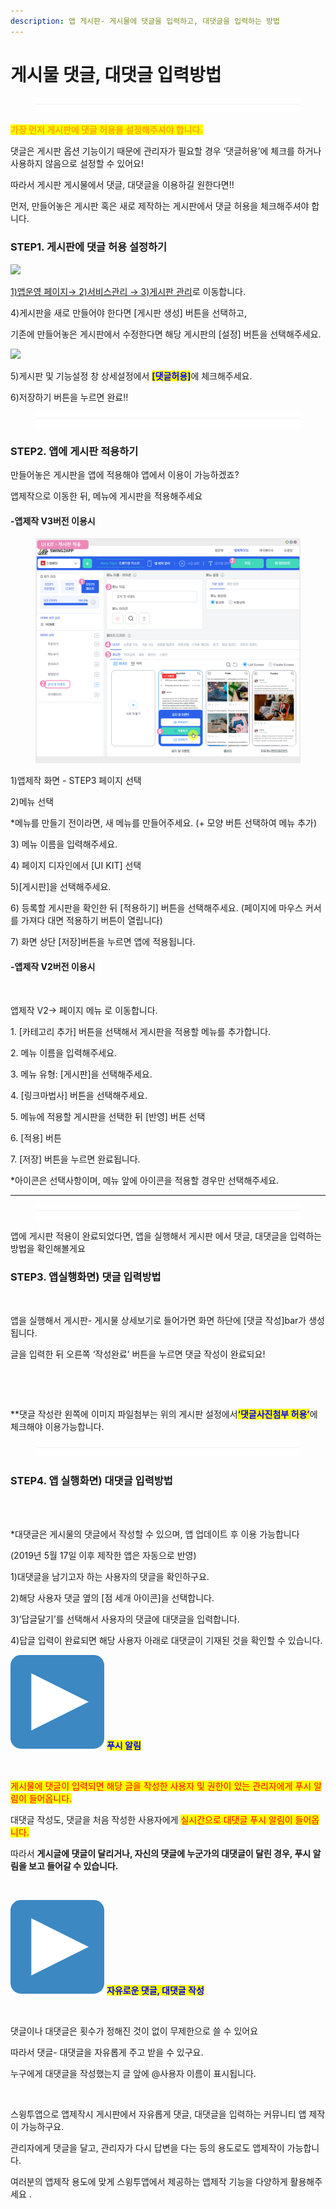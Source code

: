 ```yaml
---
description: 앱 게시판- 게시물에 댓글을 입력하고, 대댓글을 입력하는 방법
---
```


# 게시물 댓글, 대댓글 입력방법

<figure><img src="../../../.gitbook/assets/구분선 (4) (1).PNG" alt=""><figcaption></figcaption></figure>

<mark style="color:orange;">**가장 먼저 게시판에 댓글 허용을 설정해주셔야 합니다.**</mark>

댓글은 게시판 옵션 기능이기 때문에 관리자가 필요할 경우 ‘댓글허용’에 체크를 하거나 사용하지 않음으로 설정할 수 있어요!

따라서 게시판 게시물에서 댓글, 대댓글을 이용하길 원한다면!!

먼저, 만들어놓은 게시판 혹은 새로 제작하는 게시판에서 댓글 허용을 체크해주셔야 합니다.



### STEP1. 게시판에 댓글 허용 설정하기

![](https://wp.swing2app.co.kr/wp-content/uploads/2019/11/%EA%B2%8C%EC%8B%9C%ED%8C%90%EA%B4%80%EB%A6%AC2.png)

[1)앱운영 페이지→ 2)서비스관리 → 3)게시판 관리](https://www.swing2app.co.kr/view/board\_edit)로 이동합니다.

4\)게시판을 새로 만들어야 한다면 \[게시판 생성] 버튼을 선택하고,

기존에 만들어놓은 게시판에서 수정한다면 해당 게시판의 \[설정] 버튼을 선택해주세요.



![](https://wp.swing2app.co.kr/wp-content/uploads/2019/05/%EA%B2%8C%EC%8B%9C%ED%8C%90-%EB%8C%93%EA%B8%80NEW1.png)

5\)게시판 및 기능설정 창 상세설정에서 <mark style="color:blue;">**\[댓글허용]**</mark>에 체크해주세요.

6\)저장하기 버튼을 누르면 완료!!

<figure><img src="../../../.gitbook/assets/구분선 (4) (1).PNG" alt=""><figcaption></figcaption></figure>

### STEP2. 앱에 게시판 적용하기

만들어놓은 게시판을 앱에 적용해야 앱에서 이용이 가능하겠죠?

앱제작으로 이동한 뒤, 메뉴에 게시판을 적용해주세요

#### -앱제작 V3버전 이용시

<figure><img src="../../../.gitbook/assets/게시판 (1) (2).png" alt=""><figcaption></figcaption></figure>

1\)앱제작 화면 - STEP3 페이지 선택

2\)메뉴 선택

\*메뉴를 만들기 전이라면, 새 메뉴를 만들어주세요. (+ 모양 버튼 선택하여 메뉴 추가)

3\) 메뉴 이름을 입력해주세요.

4\) 페이지 디자인에서 \[UI KIT] 선택

5\)\[게시판]을 선택해주세요.&#x20;

6\) 등록할 게시판을 확인한 뒤 \[적용하기] 버튼을 선택해주세요. (페이지에 마우스 커서를 가져다 대면 적용하기 버튼이 열립니다)&#x20;

7\) 화면 상단 \[저장]버튼을 누르면 앱에 적용됩니다.



#### -앱제작 V2버전 이용시

<div align="left">

<img src="https://wp.swing2app.co.kr/wp-content/uploads/2019/05/%EA%B2%8C%EC%8B%9C%ED%8C%90%EC%A0%81%EC%9A%A9NEW1-2.png" alt="">

</div>

앱제작 V2→  페이지 메뉴 로 이동합니다.&#x20;

1\. \[카테고리 추가] 버튼을 선택해서 게시판을 적용할 메뉴를 추가합니다.&#x20;

2\. 메뉴 이름을 입력해주세요.

3\. 메뉴 유형: \[게시판]을 선택해주세요.

4\. \[링크마법사] 버튼을 선택해주세요.

5\. 메뉴에 적용할 게시판을 선택한 뒤 \[반영] 버튼 선택

6\. \[적용] 버튼

7\. \[저장] 버튼을 누르면 완료됩니다.

\*아이콘은 선택사항이며, 메뉴 앞에 아이콘을 적용할 경우만 선택해주세요.&#x20;

***

<figure><img src="../../../.gitbook/assets/구분선 (4) (1).PNG" alt=""><figcaption></figcaption></figure>

앱에 게시판 적용이 완료되었다면, 앱을 실행해서 게시판 에서 댓글, 대댓글을 입력하는 방법을 확인해볼게요

### STEP3. 앱실행화면) 댓글 입력방법

<div align="left">

<img src="https://wp.swing2app.co.kr/wp-content/uploads/2019/05/%EB%8C%80%EB%8C%93%EA%B8%80%EC%9E%85%EB%A0%A5%EB%B0%A9%EB%B2%955.png" alt="">

</div>

앱을 실행해서 게시판- 게시물 상세보기로 들어가면 화면 하단에 \[댓글 작성]bar가 생성됩니다.

글을 입력한 뒤 오른쪽 ‘작성완료’ 버튼을 누르면 댓글 작성이 완료되요!

​

<div align="left">

<img src="https://wp.swing2app.co.kr/wp-content/uploads/2019/05/%EA%B2%8C%EC%8B%9C%ED%8C%90-%EB%8C%93%EA%B8%80NEW2.png" alt="">

</div>

\*\*댓글 작성란 왼쪽에 이미지 파일첨부는 위의 게시판 설정에서 <mark style="color:blue;">​</mark><mark style="color:blue;">**‘댓글사진첨부 허용’**</mark>에 체크해야 이용가능합니다.

<figure><img src="../../../.gitbook/assets/구분선 (4) (1).PNG" alt=""><figcaption></figcaption></figure>

### STEP4. 앱 실행화면) 대댓글 입력방법

<div align="left">

<img src="https://wp.swing2app.co.kr/wp-content/uploads/2019/05/%EB%8C%80%EB%8C%93%EA%B8%80%EC%9E%85%EB%A0%A5%EB%B0%A9%EB%B2%95.png" alt="">

</div>

<div align="left">

<img src="https://wp.swing2app.co.kr/wp-content/uploads/2019/05/%EB%8C%80%EB%8C%93%EA%B8%80%EC%9E%85%EB%A0%A5%EB%B0%A9%EB%B2%952.png" alt="">

</div>

\*대댓글은 게시물의 댓글에서 작성할 수 있으며, 앱 업데이트 후 이용 가능합니다

&#x20;(2019년 5월 17일 이후 제작한 앱은 자동으로 반영)

1\)대댓글을 남기고자 하는 사용자의 댓글을 확인하구요.

2\)해당 사용자 댓글 옆의 \[점 세개 아이콘]을 선택합니다.

3\)’답글달기’를 선택해서 사용자의 댓글에 대댓글을 입력합니다.

4\)답글 입력이 완료되면 해당 사용자 아래로 대댓글이 기재된 것을 확인할 수 있습니다.



<img src="../../../.gitbook/assets/image (9).png" alt="" data-size="line"> <mark style="color:blue;">**푸시 알림**</mark><mark style="color:orange;">**​​**</mark>

<div align="left">

<img src="https://wp.swing2app.co.kr/wp-content/uploads/2019/05/%EB%8C%80%EB%8C%93%EA%B8%805.png" alt="">

</div>

<mark style="color:red;">게시물에 댓글이 입력되면 해당 글을 작성한 사용자 및 권한이 있는 관리자에게 푸시 알림이 들어옵니다.</mark>&#x20;

대댓글 작성도, 댓글을 처음 작성한 사용자에게 <mark style="color:red;">실시간으로 대댓글 푸시 알림이 들어옵니다.</mark>

따라서 **게시글에 댓글이 달리거나, 자신의 댓글에 누군가의 대댓글이 달린 경우, 푸시 알림을 보고 들어갈 수 있습니다.**

**​**

<img src="../../../.gitbook/assets/image (9).png" alt="" data-size="line"> <mark style="color:blue;">**자유로운 댓글, 대댓글 작성**</mark>

<div align="left">

<img src="https://wp.swing2app.co.kr/wp-content/uploads/2019/05/%EB%8C%80%EB%8C%93%EA%B8%804.png" alt="">

</div>

댓글이나 대댓글은 횟수가 정해진 것이 없이 무제한으로 쓸 수 있어요

따라서 댓글- 대댓글을 자유롭게 주고 받을 수 있구요.

누구에게 대댓글을 작성했는지 글 앞에 @사용자 이름이 표시됩니다.

​

스윙투앱으로 앱제작시 게시판에서 자유롭게 댓글, 대댓글을 입력하는 커뮤니티 앱 제작이 가능하구요.

관리자에게 댓글을 달고, 관리자가 다시 답변을 다는 등의 용도로도 앱제작이 가능합니다.

여러분의 앱제작 용도에 맞게 스윙투앱에서 제공하는 앱제작 기능을 다양하게 활용해주세요 .



